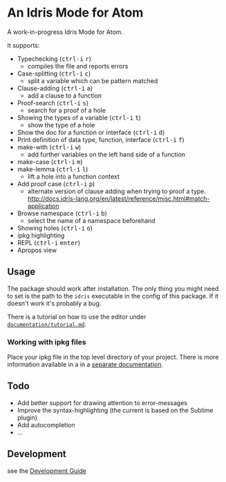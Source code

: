 

# An Idris Mode for Atom

A work-in-progress Idris Mode for Atom.

It supports:

 - Typechecking (<kbd>ctrl-i</kbd> <kbd>r</kbd>)
   - compiles the file and reports errors
 - Case-splitting (<kbd>ctrl-i</kbd> <kbd>c</kbd>)
   - split a variable which can be pattern matched
 - Clause-adding (<kbd>ctrl-i</kbd> <kbd>a</kbd>)
   - add a clause to a function
 - Proof-search (<kbd>ctrl-i</kbd> <kbd>s</kbd>)
   - search for a proof of a hole
 - Showing the types of a variable (<kbd>ctrl-i</kbd> <kbd>t</kbd>)
   - show the type of a hole
 - Show the doc for a function or interface (<kbd>ctrl-i</kbd> <kbd>d</kbd>)
 - Print definition of data type, function, interface (<kbd>ctrl-i</kbd> <kbd>f</kbd>)
 - make-with (<kbd>ctrl-i</kbd> <kbd>w</kbd>)
   - add further variables on the left hand side of a function
 - make-case (<kbd>ctrl-i</kbd> <kbd>m</kbd>)
 - make-lemma (<kbd>ctrl-i</kbd> <kbd>l</kbd>)
   - lift a hole into a function context
 - Add proof case (<kbd>ctrl-i</kbd> <kbd>p</kbd>)
   - alternate version of clause adding when trying to proof a type. http://docs.idris-lang.org/en/latest/reference/misc.html#match-application
 - Browse namespace (<kbd>ctrl-i</kbd> <kbd>b</kbd>)
   - select the name of a namespace beforehand
 - Showing holes (<kbd>ctrl-i</kbd> <kbd>o</kbd>)
 - ipkg highlighting
 - REPL (<kbd>ctrl-i</kbd> <kbd>enter</kbd>)
 - Apropos view

## Usage

The package should work after installation. The only thing you might need to
set is the path to the `idris` executable in the config of this package.
If it doesn't work it's probably a bug.

There is a tutorial on how to use the editor under [`documentation/tutorial.md`](https://github.com/idris-hackers/atom-language-idris/blob/master/documentation/tutorial.md).

### Working with ipkg files

Place your ipkg file in the top level directory of your project.
There is more information available in a in a [separate documentation](https://github.com/idris-hackers/atom-language-idris/blob/master/documentation/ipkg.md).

## Todo

 - Add better support for drawing attention to error-messages
 - Improve the syntax-highlighting (the current is based on the Sublime plugin)
 - Add autocompletion
 - ...

## Development

see the [Development Guide](DEVELOPMENT.md)
